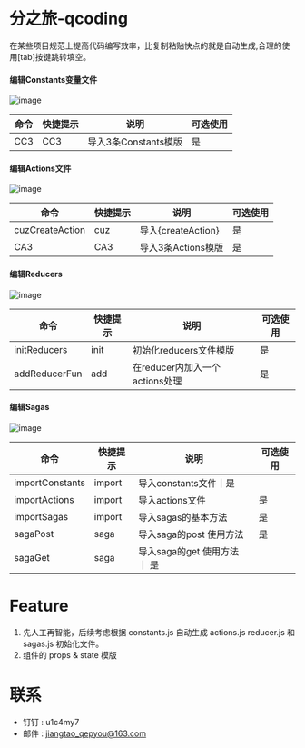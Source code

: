 # 分之旅-qcoding 

在某些项目规范上提高代码编写效率，比复制粘贴快点的就是自动生成,合理的使用[tab]按键跳转填空。


#### 编辑Constants变量文件
![image](https://s1.ax1x.com/2020/04/11/GqeJA0.gif)

命令 | 快捷提示 | 说明 | 可选使用
--|--|--|--
CC3|CC3|导入3条Constants模版|是

#### 编辑Actions文件
![image](https://s1.ax1x.com/2020/04/11/GqZztK.gif)

命令 | 快捷提示 | 说明 | 可选使用
--|--|--|--
cuzCreateAction | cuz | 导入{createAction}|是
CA3|CA3|导入3条Actions模版|是

#### 编辑Reducers
![image](https://s1.ax1x.com/2020/04/11/GqeYNV.gif)

命令 | 快捷提示 | 说明 | 可选使用
--|--|--|--
initReducers | init | 初始化reducers文件模版|是
addReducerFun|add|在reducer内加入一个actions处理|是

#### 编辑Sagas
![image](https://s1.ax1x.com/2020/04/11/GqeWge.gif)

命令 | 快捷提示 | 说明 | 可选使用
--|--|--|--
importConstants|import|导入constants文件｜是
importActions|import|导入actions文件 | 是
importSagas|import|导入sagas的基本方法 | 是
sagaPost|saga|导入saga的post 使用方法 | 是
sagaGet|saga|导入saga的get 使用方法 ｜ 是

# Feature
1. 先人工再智能，后续考虑根据 constants.js 自动生成 actions.js reducer.js 和 sagas.js 初始化文件。
2. 组件的 props & state 模版

# 联系
 - 钉钉 : u1c4my7
 - 邮件 : jiangtao_qepyou@163.com